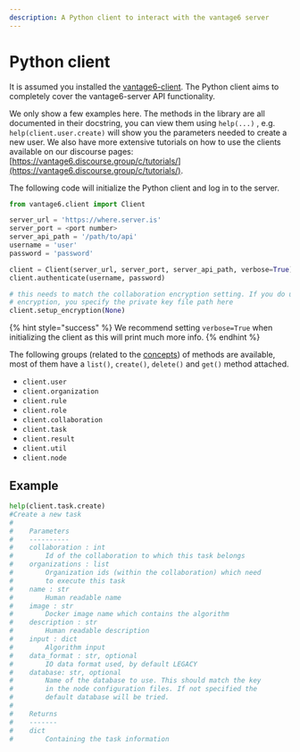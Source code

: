 ```yaml
---
description: A Python client to interact with the vantage6 server
---
```


# Python client

It is assumed you installed the [vantage6-client](../../installation/client.md). The Python client aims to completely cover the vantage6-server API functionality.

We only show a few examples here. The methods in the library are all documented in their docstring, you can view them using `help(...)` , e.g. `help(client.user.create)` will show you the parameters needed to create a new user. We also have more extensive tutorials on how to use the clients available on our discourse pages: [https://vantage6.discourse.group/c/tutorials/](https://vantage6.discourse.group/c/tutorials/).

The following code will initialize the Python client and log in to the server.

```python
from vantage6.client import Client

server_url = 'https://where.server.is'
server_port = <port number>
server_api_path = '/path/to/api'
username = 'user'
password = 'password'

client = Client(server_url, server_port, server_api_path, verbose=True)
client.authenticate(username, password)

# this needs to match the collaboration encryption setting. If you do use
# encryption, you specify the private key file path here
client.setup_encryption(None)
```

{% hint style="success" %}
We recommend setting `verbose=True` when initializing the client as this will print much more info.&#x20;
{% endhint %}

The following groups (related to the [concepts](../preliminaries.md#concepts)) of methods are available, most of them have a `list()`, `create()`, `delete()` and `get()` method attached.

* `client.user`
* `client.organization`
* `client.rule`
* `client.role`
* `client.collaboration`
* `client.task`
* `client.result`
* `client.util`
* `client.node`

## Example

```python
help(client.task.create)
#Create a new task
#
#    Parameters
#    ----------
#    collaboration : int
#        Id of the collaboration to which this task belongs
#    organizations : list
#        Organization ids (within the collaboration) which need
#        to execute this task
#    name : str
#        Human readable name
#    image : str
#        Docker image name which contains the algorithm
#    description : str
#        Human readable description
#    input : dict
#        Algorithm input
#    data_format : str, optional
#        IO data format used, by default LEGACY
#    database: str, optional
#        Name of the database to use. This should match the key
#        in the node configuration files. If not specified the
#        default database will be tried.
#
#    Returns
#    -------
#    dict
#        Containing the task information
```
